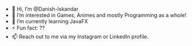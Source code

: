 - 👋 Hi, I’m @Danish-Iskandar
- 👀 I’m interested in Games, Animes and mostly Programming as a whole!
- 🌱 I’m currently learning JavaFX
- ⚡ Fun fact: ??
- 📫 Reach out to me via my Instagram or LinkedIn profile.

<!---
Danish-Iskandar/Danish-Iskandar is a ✨ special ✨ repository because its `README.md` (this file) appears on your GitHub profile.
You can click the Preview link to take a look at your changes.
--->
